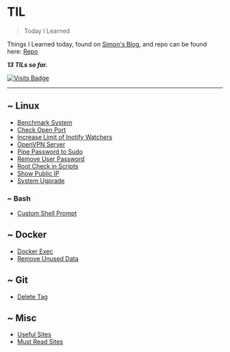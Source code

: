 # TIL

> Today I Learned

Things I Learned today, found on [Simon's Blog](https://simonwillison.net/2020/Apr/20/self-rewriting-readme/), and repo can be found here: [Repo](https://github.com/jbranchaud/til)

**_13 TILs so far._**

[![Visits Badge](https://badges.pufler.dev/visits/crazyuploader/TIL)](https://badges.pufler.dev)

---

## ~ Linux

- [Benchmark System](linux/benchmark-system.md)
- [Check Open Port](linux/check-open-port.md)
- [Increase Limit of Inotify Watchers](linux/increase-limit-of-inotify-watchers.md)
- [OpenVPN Server](linux/openvpn-server.md)
- [Pipe Password to Sudo](linux/pipe-password-to-sudo.md)
- [Remove User Password](linux/remove-user-password.md)
- [Root Check in Scripts](linux/root-check.md)
- [Show Public IP](linux/show-public-ip.md)
- [System Ugprade](linux/system-upgrade.md)

### ~ Bash

- [Custom Shell Prompt](linux/bash/custom-shell-prompt.md)

## ~ Docker

- [Docker Exec](docker/docker-exec.md)
- [Remove Unused Data](docker/remove-unused-data.md)

## ~ Git

- [Delete Tag](git/delete-tag.md)

## ~ Misc

- [Useful Sites](misc/useful-sites.md)
- [Must Read Sites](misc/must-read-sites.md)
